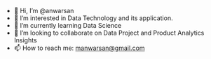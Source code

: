 - 👋 Hi, I’m @anwarsan
- 👀 I’m interested in Data Technology and its application.
- 🌱 I’m currently learning Data Science
- 💞️ I’m looking to collaborate on Data Project and Product Analytics Insights
- 📫 How to reach me: manwarsan@gmail.com

<!---
anwarsan/anwarsan is a ✨ special ✨ repository because its `README.md` (this file) appears on your GitHub profile.
You can click the Preview link to take a look at your changes.
--->
